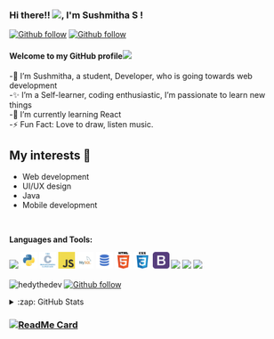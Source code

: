 ### Hi there!! <img src="https://media.giphy.com/media/hvRJCLFzcasrR4ia7z/giphy.gif" width="25px">, I'm Sushmitha S !
<a href="https://github.com/IIsushmithaII"><img src="https://img.shields.io/badge/github-%23100000.svg?&style=for-the-badge&logo=github&logoColor=white" alt="Github follow"/></a>
<a href="https://github.com/IIsushmithaII"><img src="https://img.shields.io/badge/linkedin-%230077B5.svg?&style=for-the-badge&logo=linkedin&logoColor=white" alt="Github follow"/></a>

#### Welcome to my GitHub profile<img src="https://i.gifer.com/origin/1b/1bd0beed94cd20963e877d1b2114e60f_w200.webp" width="70px">
-👩 I’m Sushmitha, a student, Developer, who is going towards web development
<br/>
-✨ I’m a Self-learner, coding enthusiastic, I’m passionate to learn new things 
<br/>
-🌱 I’m currently learning React 
<br/>
-⚡ Fun Fact: Love to draw, listen music.

## My interests 💙
* Web development
* UI/UX design 
* Java
* Mobile development
<br/>

**Languages and Tools:**  

<code><img height="30" src="https://simpleicons.org/icons/java.svg"></code>
<code><img height="30" src="https://raw.githubusercontent.com/github/explore/80688e429a7d4ef2fca1e82350fe8e3517d3494d/topics/python/python.png"></code>
<code><img height="30" src="https://raw.githubusercontent.com/github/explore/80688e429a7d4ef2fca1e82350fe8e3517d3494d/topics/c/c.png"></code>
<code><img height="30" src="https://raw.githubusercontent.com/github/explore/80688e429a7d4ef2fca1e82350fe8e3517d3494d/topics/javascript/javascript.png"></code>
<code><img height="30" src="https://raw.githubusercontent.com/github/explore/80688e429a7d4ef2fca1e82350fe8e3517d3494d/topics/mysql/mysql.png"></code>
<code><img height="30" src="https://raw.githubusercontent.com/github/explore/80688e429a7d4ef2fca1e82350fe8e3517d3494d/topics/sql/sql.png"></code>
<code><img height="30" src="https://raw.githubusercontent.com/github/explore/80688e429a7d4ef2fca1e82350fe8e3517d3494d/topics/html/html.png"></code>
<code><img height="30" src="https://raw.githubusercontent.com/github/explore/80688e429a7d4ef2fca1e82350fe8e3517d3494d/topics/css/css.png"></code>
<code><img height="30" src="https://raw.githubusercontent.com/github/explore/80688e429a7d4ef2fca1e82350fe8e3517d3494d/topics/bootstrap/bootstrap.png"></code>
<code><img height="30" src="https://devicon.dev/devicon.git/icons/photoshop/photoshop-plain.svg"></code>
<code><img height="30" src="https://simpleicons.org/icons/adobexd.svg"></code>
<code><img height="30" src="https://devicon.dev/devicon.git/icons/visualstudio/visualstudio-plain.svg"></code>
<br/>
<br/>
<img src="https://komarev.com/ghpvc/?username=IIsushmithaII" alt="hedythedev"/> 
<a href="https://github.com/IIsushmithaII"><img src="https://img.shields.io/github/stars/IIsushmithaII?color=blue&style=flat-box" alt="Github follow"/></a>

<details>
     <br/>
<summary>:zap: GitHub Stats</summary>
<center><img align="left" alt="codeSTACKr's GitHub Stats" src="https://github-readme-stats.codestackr.vercel.app/api?username=IIsushmithaII&show_icons=true&theme=radical" /></center>
 <br/>

</details>

### [![ReadMe Card](https://github-readme-stats.vercel.app/api/pin/?username=IIsushmithaII&repo=Sushmitha-S-Portfolio&show_icons=true&theme=radical)](https://github.com/IIsushmithaII/Sushmitha-S-Portfolio)



<!--
**IIsushmithaII/IIsushmithaII** is a ✨ _special_ ✨ repository because its `README.md` (this file) appears on your GitHub profile.

Here are some ideas to get you started:

- 🔭 I’m currently working on ...
- 🌱 I’m currently learning ...
- 👯 I’m looking to collaborate on ...
- 🤔 I’m looking for help with ...
- 💬 Ask me about ...
- 📫 How to reach me: ...
- 😄 Pronouns: ...
- ⚡ Fun fact: ...
-->
